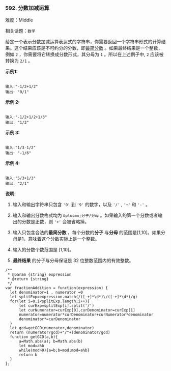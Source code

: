 ### 592. 分数加减运算

难度：Middle

相关话题：`数学`

给定一个表示分数加减运算表达式的字符串，你需要返回一个字符串形式的计算结果。这个结果应该是不可约分的分数，即[最简分数](https://baike.baidu.com/item/%E6%9C%80%E7%AE%80%E5%88%86%E6%95%B0)
。如果最终结果是一个整数，例如 `2` ，你需要将它转换成分数形式，其分母为 `1` 。所以在上述例子中,  `2` 应该被转换为 `2/1` 。



**示例1:** 



```

输入:"-1/2+1/2"
输出: "0/1"
```


**示例 2:** 



```

输入:"-1/2+1/2+1/3"
输出: "1/3"
```


**示例 3:** 



```

输入:"1/3-1/2"
输出: "-1/6"
```


**示例 4:** 



```

输入:"5/3+1/3"
输出: "2/1"
```


**说明:** 




1. 输入和输出字符串只包含 `'0'`  到 `'9'` 的数字，以及 `'/'` ,  `'+'`  和 `'-'` 。

2. 输入和输出分数格式均为 `&plusmn;分子/分母` 。如果输入的第一个分数或者输出的分数是正数，则 `'+'` 会被省略掉。

3. 输入只包含合法的**最简分数** ，每个分数的**分子** 与**分母** 的范围是[1,10]。如果分母是1，意味着这个分数实际上是一个整数。

4. 输入的分数个数范围是 [1,10]。

5. **最终结果** 的分子与分母保证是 32 位整数范围内的有效整数。




```
/**
 * @param {string} expression
 * @return {string}
 */
var fractionAddition = function(expression) {
  let denominator=1 , numerator =0
  let splitExp=expression.match(/([-+]*\d*)\/([-+]*\d*)/g)
  for(let i=0;i<splitExp.length;i++){
      let curExp=splitExp[i].split('/')
      let curNumerator=curExp[0],curDenominator=curExp[1]
      numerator=numerator*curDenominator+curNumerator*denominator
      denominator*=curDenominator
  }
  let gcd=getGCD(numerator,denominator)
  return (numerator/gcd)+"/"+(denominator/gcd)
  function getGCD(a,b){
      a=Math.abs(a); b=Math.abs(b)
      let mod=a%b
      while(mod>0){a=b;b=mod;mod=a%b}
      return b
  }
};
```

